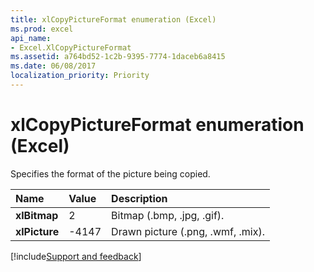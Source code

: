 ```yaml
---
title: xlCopyPictureFormat enumeration (Excel)
ms.prod: excel
api_name:
- Excel.XlCopyPictureFormat
ms.assetid: a764bd52-1c2b-9395-7774-1daceb6a8415
ms.date: 06/08/2017
localization_priority: Priority
---
```



# xlCopyPictureFormat enumeration (Excel)

Specifies the format of the picture being copied.



|Name|Value|Description|
|:-----|:-----|:-----|
| **xlBitmap**|2|Bitmap (.bmp, .jpg, .gif).|
| **xlPicture**|-4147|Drawn picture (.png, .wmf, .mix).|

[!include[Support and feedback](~/includes/feedback-boilerplate.md)]